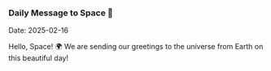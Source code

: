 ### Daily Message to Space 🌌
Date: 2025-02-16

Hello, Space! 🌍 We are sending our greetings to the universe from Earth on this beautiful day!
